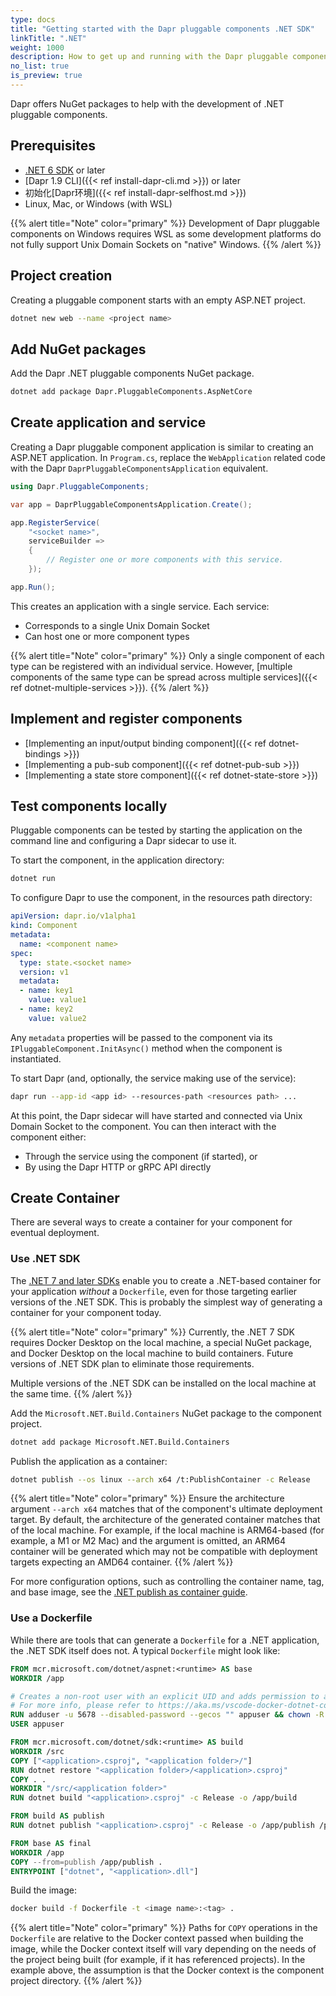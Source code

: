```yaml
---
type: docs
title: "Getting started with the Dapr pluggable components .NET SDK"
linkTitle: ".NET"
weight: 1000
description: How to get up and running with the Dapr pluggable components .NET SDK
no_list: true
is_preview: true
---
```


Dapr offers NuGet packages to help with the development of .NET pluggable components.

## Prerequisites

- [.NET 6 SDK](https://dotnet.microsoft.com/en-us/download/dotnet) or later
- [Dapr 1.9 CLI]({{< ref install-dapr-cli.md >}}) or later
- 初始化[Dapr环境]({{< ref install-dapr-selfhost.md >}})
- Linux, Mac, or Windows (with WSL)

{{% alert title="Note" color="primary" %}}
Development of Dapr pluggable components on Windows requires WSL as some development platforms do not fully support Unix Domain Sockets on "native" Windows.
{{% /alert %}}

## Project creation

Creating a pluggable component starts with an empty ASP.NET project.

```bash
dotnet new web --name <project name>
```

## Add NuGet packages

Add the Dapr .NET pluggable components NuGet package.

```bash
dotnet add package Dapr.PluggableComponents.AspNetCore
```

## Create application and service

Creating a Dapr pluggable component application is similar to creating an ASP.NET application.  In `Program.cs`, replace the `WebApplication` related code with the Dapr `DaprPluggableComponentsApplication` equivalent.

```csharp
using Dapr.PluggableComponents;

var app = DaprPluggableComponentsApplication.Create();

app.RegisterService(
    "<socket name>",
    serviceBuilder =>
    {
        // Register one or more components with this service.
    });

app.Run();
```

This creates an application with a single service. Each service:

- Corresponds to a single Unix Domain Socket
- Can host one or more component types

{{% alert title="Note" color="primary" %}}
Only a single component of each type can be registered with an individual service. However, [multiple components of the same type can be spread across multiple services]({{< ref dotnet-multiple-services >}}).
{{% /alert %}}

## Implement and register components

 - [Implementing an input/output binding component]({{< ref dotnet-bindings >}})
 - [Implementing a pub-sub component]({{< ref dotnet-pub-sub >}})
 - [Implementing a state store component]({{< ref dotnet-state-store >}})

## Test components locally

Pluggable components can be tested by starting the application on the command line and configuring a Dapr sidecar to use it.

To start the component, in the application directory:

```bash
dotnet run
```

To configure Dapr to use the component, in the resources path directory:

```yaml
apiVersion: dapr.io/v1alpha1
kind: Component
metadata:
  name: <component name>
spec:
  type: state.<socket name>
  version: v1
  metadata:
  - name: key1
    value: value1
  - name: key2
    value: value2
```

Any `metadata` properties will be passed to the component via its `IPluggableComponent.InitAsync()` method when the component is instantiated.

To start Dapr (and, optionally, the service making use of the service):

```bash
dapr run --app-id <app id> --resources-path <resources path> ...
```

At this point, the Dapr sidecar will have started and connected via Unix Domain Socket to the component. You can then interact with the component either:
- Through the service using the component (if started), or
- By using the Dapr HTTP or gRPC API directly

## Create Container

There are several ways to create a container for your component for eventual deployment.

### Use .NET SDK

The [.NET 7 and later SDKs](https://dotnet.microsoft.com/en-us/download/dotnet) enable you to create a .NET-based container for your application *without* a `Dockerfile`, even for those targeting earlier versions of the .NET SDK. This is probably the simplest way of generating a container for your component today.

{{% alert title="Note" color="primary" %}}
Currently, the .NET 7 SDK requires Docker Desktop on the local machine, a special NuGet package, and Docker Desktop on the local machine to build containers. Future versions of .NET SDK plan to eliminate those requirements.

Multiple versions of the .NET SDK can be installed on the local machine at the same time.
{{% /alert %}}

Add the `Microsoft.NET.Build.Containers` NuGet package to the component project.

```bash
dotnet add package Microsoft.NET.Build.Containers
```

Publish the application as a container:

```bash
dotnet publish --os linux --arch x64 /t:PublishContainer -c Release
```

{{% alert title="Note" color="primary" %}}
Ensure the architecture argument `--arch x64` matches that of the component's ultimate deployment target. By default, the architecture of the generated container matches that of the local machine. For example, if the local machine is ARM64-based (for example, a M1 or M2 Mac) and the argument is omitted, an ARM64 container will be generated which may not be compatible with deployment targets expecting an AMD64 container.
{{% /alert %}}

For more configuration options, such as controlling the container name, tag, and base image, see the [.NET publish as container guide](https://learn.microsoft.com/en-us/dotnet/core/docker/publish-as-container).

### Use a Dockerfile

While there are tools that can generate a `Dockerfile` for a .NET application, the .NET SDK itself does not. A typical `Dockerfile` might look like:

```dockerfile
FROM mcr.microsoft.com/dotnet/aspnet:<runtime> AS base
WORKDIR /app

# Creates a non-root user with an explicit UID and adds permission to access the /app folder
# For more info, please refer to https://aka.ms/vscode-docker-dotnet-configure-containers
RUN adduser -u 5678 --disabled-password --gecos "" appuser && chown -R appuser /app
USER appuser

FROM mcr.microsoft.com/dotnet/sdk:<runtime> AS build
WORKDIR /src
COPY ["<application>.csproj", "<application folder>/"]
RUN dotnet restore "<application folder>/<application>.csproj"
COPY . .
WORKDIR "/src/<application folder>"
RUN dotnet build "<application>.csproj" -c Release -o /app/build

FROM build AS publish
RUN dotnet publish "<application>.csproj" -c Release -o /app/publish /p:UseAppHost=false

FROM base AS final
WORKDIR /app
COPY --from=publish /app/publish .
ENTRYPOINT ["dotnet", "<application>.dll"]
```

Build the image:

```bash
docker build -f Dockerfile -t <image name>:<tag> .
```

{{% alert title="Note" color="primary" %}}
Paths for `COPY` operations in the `Dockerfile` are relative to the Docker context passed when building the image, while the Docker context itself will vary depending on the needs of the project being built (for example, if it has referenced projects). In the example above, the assumption is that the Docker context is the component project directory.
{{% /alert %}}
